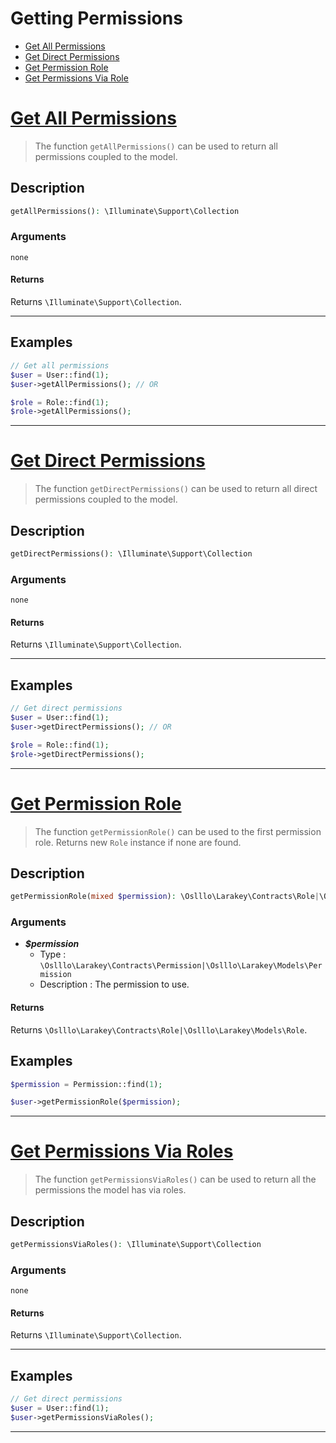# Getting Permissions

* [Get All Permissions](#get-all-permissions)
* [Get Direct Permissions](#get-direct-permissions)
* [Get Permission Role](#get-permission-role)
* [Get Permissions Via Role](#get-permissions-via-roles)

# <u>Get All Permissions</u>

 > The function `getAllPermissions()` can be used to return all permissions coupled to the model.

## Description

```php
getAllPermissions(): \Illuminate\Support\Collection
```

### Arguments

`none`

#### Returns

Returns `\Illuminate\Support\Collection`.

---

## Examples

```php
// Get all permissions
$user = User::find(1);
$user->getAllPermissions(); // OR

$role = Role::find(1);
$role->getAllPermissions();
```

---


# <u>Get Direct Permissions</u>

 > The function `getDirectPermissions()` can be used to return all direct permissions coupled to the model.

## Description

```php
getDirectPermissions(): \Illuminate\Support\Collection
```

### Arguments

`none`

#### Returns

Returns `\Illuminate\Support\Collection`.

---

## Examples

```php
// Get direct permissions
$user = User::find(1);
$user->getDirectPermissions(); // OR

$role = Role::find(1);
$role->getDirectPermissions();
```

---

# <u>Get Permission Role</u>

 > The function `getPermissionRole()` can be used to the first permission role. Returns new `Role` instance if none are found.

## Description

```php
getPermissionRole(mixed $permission): \Oslllo\Larakey\Contracts\Role|\Oslllo\Larakey\Models\Role
```

### Arguments

- ***$permission***
    - Type : `\Oslllo\Larakey\Contracts\Permission|\Oslllo\Larakey\Models\Permission`
    - Description : The permission to use.

#### Returns

Returns `\Oslllo\Larakey\Contracts\Role|\Oslllo\Larakey\Models\Role`.

## Examples

```php
$permission = Permission::find(1);

$user->getPermissionRole($permission);
```

---


# <u>Get Permissions Via Roles</u>

 > The function `getPermissionsViaRoles()` can be used to return all the permissions the model has via roles.

## Description

```php
getPermissionsViaRoles(): \Illuminate\Support\Collection
```

### Arguments

`none`

#### Returns

Returns `\Illuminate\Support\Collection`.

---

## Examples

```php
// Get direct permissions
$user = User::find(1);
$user->getPermissionsViaRoles();
```

---
